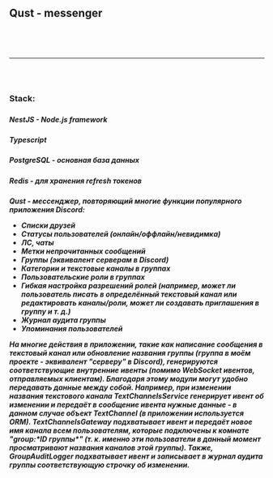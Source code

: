 <h2>Qust - messenger<h2>

<br><hr><br>

<h3>Stack:<h3>
<h5>NestJS - Node.js framework<h5>
<h5>Typescript<h5>
<h5>PostgreSQL - основная база данных<h5>
<h5>Redis - для хранения refresh токенов<h5>


<p>Qust - мессенджер, повторяющий многие функции популярного приложения Discord:<p>

* Списки друзей
* Статусы пользователей (онлайн/оффлайн/невидимка)
* ЛС, чаты
* Метки непрочитанных сообщений
* Группы (эквивалент серверам в Discord)
* Категории и текстовые каналы в группах
* Пользовательские роли в группах
* Гибкая настройка разрешений ролей (например, может ли пользователь писать в определённый текстовый канал или редактировать каналы/роли, может ли создавать приглашения в группу и т. д.)
* Журнал аудита группы
* Упоминания пользователей


<p>На многие действия в приложении, такие как написание сообщения в текстовый канал или обновление названия группы (группа в моём проекте - эквивалент "серверу" в Discord), генерируются соответствующие внутренние ивенты (помимо WebSocket ивентов, отправляемых клиентам). Благодаря этому модули могут удобно передавать данные между собой. Например, при изменении названия текстового канала TextChannelsService генерирует ивент об изменении и передаёт в сообщение ивента нужные данные - в данном случае объект TextChannel (в приложении используется ORM). TextChannelsGateway подхватывает ивент и передаёт новое имя канала всем пользователям, которые подключены к комнате "group:*ID группы*" (т. к. именно эти пользователи в данный момент просматривают названия каналов этой группы). Также, GroupAuditLogger подхватывает ивент и записывает в журнал аудита группы соответствующую строчку об изменении.<p>
